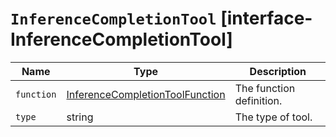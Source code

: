# `InferenceCompletionTool` [interface-InferenceCompletionTool]

| Name | Type | Description |
| - | - | - |
| `function` | [InferenceCompletionToolFunction](./InferenceCompletionToolFunction.md) | The function definition. |
| `type` | string | The type of tool. |
